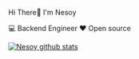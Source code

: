 Hi There👋 I'm Nesoy

💻 Backend Engineer
❤ Open source

[![Nesoy github stats](https://github-readme-stats.vercel.app/api?username=nesoy&show_icons=true)](https://github.com/nesoy/nesoy)
